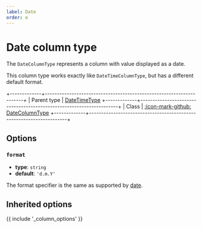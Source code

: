 ```yaml
---
label: Date
order: e
---
```


# Date column type

The `DateColumnType` represents a column with value displayed as a date.

This column type works exactly like `DateTimeColumnType`, but has a different default format.

+-------------+---------------------------------------------------------------------+
| Parent type | [DateTimeType](date-time.md)
+-------------+---------------------------------------------------------------------+
| Class       | [:icon-mark-github: DateColumnType](https://github.com/Kreyu/data-table-bundle/blob/main/src/Column/Type/DateColumnType.php)
+-------------+---------------------------------------------------------------------+

## Options

### `format`

- **type**: `string`
- **default**: `'d.m.Y'`

The format specifier is the same as supported by [date](https://www.php.net/date).

## Inherited options

{{ include '_column_options' }}
